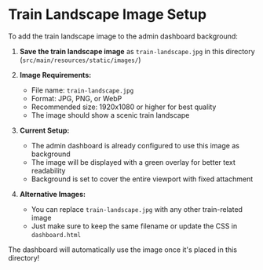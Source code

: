 # Train Landscape Image Setup

To add the train landscape image to the admin dashboard background:

1. **Save the train landscape image** as `train-landscape.jpg` in this directory (`src/main/resources/static/images/`)

2. **Image Requirements:**
   - File name: `train-landscape.jpg`
   - Format: JPG, PNG, or WebP
   - Recommended size: 1920x1080 or higher for best quality
   - The image should show a scenic train landscape

3. **Current Setup:**
   - The admin dashboard is already configured to use this image as background
   - The image will be displayed with a green overlay for better text readability
   - Background is set to cover the entire viewport with fixed attachment

4. **Alternative Images:**
   - You can replace `train-landscape.jpg` with any other train-related image
   - Just make sure to keep the same filename or update the CSS in `dashboard.html`

The dashboard will automatically use the image once it's placed in this directory!
